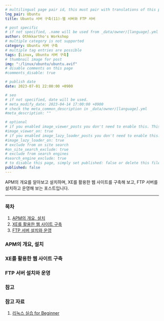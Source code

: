```yaml
---
# multilingual page pair id, this must pair with translations of this page. (This name must be unique)
lng_pair: Ubuntu
title: Ubuntu 서버 구축(11)-웹 서버와 FTP 서버

# post specific
# if not specified, .name will be used from _data/owner/[language].yml
author: Othkkartho's Workshop
# multiple category is not supported
category: Ubuntu 서버 구축
# multiple tag entries are possible
tags: [Linux, Ubuntu 서버 구축]
# thumbnail image for post
img: ":/linux/ubuntu/ubuntu.avif"
# disable comments on this page
#comments_disable: true

# publish date
date: 2023-07-01 22:00:00 +0900

# seo
# if not specified, date will be used.
# meta_modify_date: 2023-04-14 17:00:00 +0900
# check the meta_common_description in _data/owner/[language].yml
#meta_description: ""

# optional
# if you enabled image_viewer_posts you don't need to enable this. This is only if image_viewer_posts = false
#image_viewer_on: true
# if you enabled image_lazy_loader_posts you don't need to enable this. This is only if image_lazy_loader_posts = false
#image_lazy_loader_on: true
# exclude from on site search
#on_site_search_exclude: true
# exclude from search engines
#search_engine_exclude: true
# to disable this page, simply set published: false or delete this file
published: false
---
```


<!-- outline-start -->

APM의 개요를 알아보고 설치하며, XE를 활용한 웹 사이트를 구축해 보고, FTP 서버를 설치하고 운영해 보는 포스트입니다.

<!-- outline-end -->

* * *

### 목차

1. [APM의 개요, 설치]()
2. [XE를 활용한 웹 사이트 구축]()
3. [FTP 서버 설치와 운영]()

### APM의 개요, 설치


### XE를 활용한 웹 사이트 구축


### FTP 서버 설치와 운영


### 참고
#### 

### 참고 자료
1. [리눅스 실습 for Beginner](https://www.hanbit.co.kr/store/books/look.php?p_code=B7654754187)
